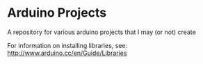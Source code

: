 # Arduino Projects

A repository for various arduino projects that I may (or not) create

For information on installing libraries, see: http://www.arduino.cc/en/Guide/Libraries
